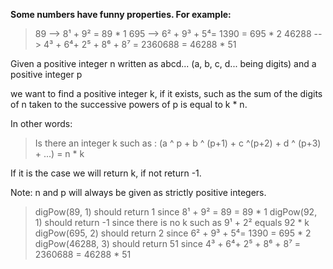 
**Some numbers have funny properties. For example:**

> 89 --> 8¹ + 9² = 89 * 1 
> 695 --> 6² + 9³ + 5⁴= 1390 = 695 * 2 
> 46288 --> 4³ + 6⁴+ 2⁵ + 8⁶ + 8⁷ = 2360688 = 46288 * 51

Given a positive integer n written as abcd... (a, b, c, d... being digits) and a positive integer p

we want to find a positive integer k, if it exists, such as the sum of the digits of n taken to the successive powers of p is equal to k * n.

In other words:

> Is there an integer k such as : (a ^ p + b ^ (p+1) + c ^(p+2) + d ^ (p+3) + ...) = n * k

If it is the case we will return k, if not return -1.

Note: n and p will always be given as strictly positive integers.

> digPow(89, 1) should return 1 since 8¹ + 9² = 89 = 89 * 1
> digPow(92, 1) should return -1 since there is no k such as 9¹ + 2² equals 92 * k
> digPow(695, 2) should return 2 since 6² + 9³ + 5⁴= 1390 = 695 * 2
> digPow(46288, 3) should return 51 since 4³ + 6⁴+ 2⁵ + 8⁶ + 8⁷ = 2360688 = 46288 * 51
